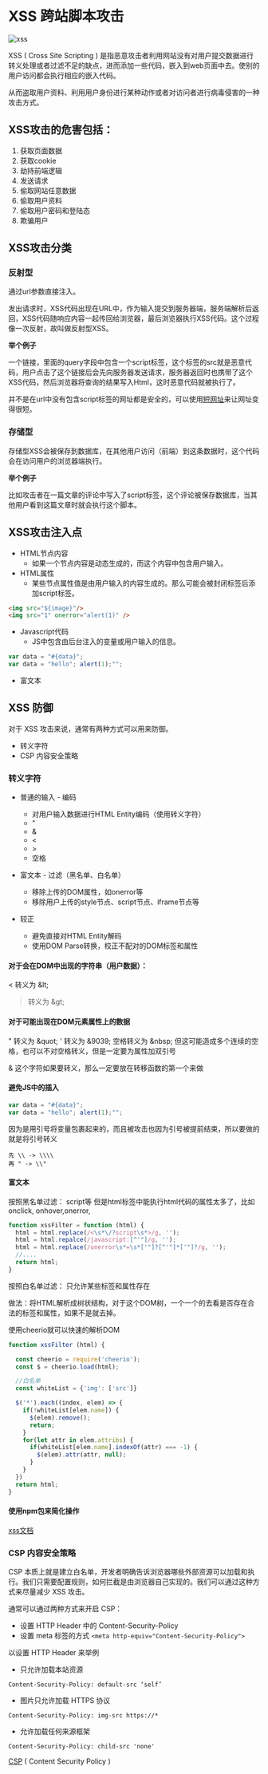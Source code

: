 # XSS 跨站脚本攻击
![xss](img/xss.png) 

XSS ( Cross Site Scripting ) 是指恶意攻击者利用网站没有对用户提交数据进行转义处理或者过滤不足的缺点，进而添加一些代码，嵌入到web页面中去。使别的用户访问都会执行相应的嵌入代码。

从而盗取用户资料、利用用户身份进行某种动作或者对访问者进行病毒侵害的一种攻击方式。

## XSS攻击的危害包括：

1. 获取页面数据
2. 获取cookie
3. 劫持前端逻辑
4. 发送请求
5. 偷取网站任意数据
6. 偷取用户资料
7. 偷取用户密码和登陆态
8. 欺骗用户
   
## XSS攻击分类

### 反射型
通过url参数直接注入。

发出请求时，XSS代码出现在URL中，作为输入提交到服务器端，服务端解析后返回，XSS代码随响应内容一起传回给浏览器，最后浏览器执行XSS代码。这个过程像一次反射，故叫做反射型XSS。

**举个例子**

一个链接，里面的query字段中包含一个script标签，这个标签的src就是恶意代码，用户点击了这个链接后会先向服务器发送请求，服务器返回时也携带了这个XSS代码，然后浏览器将查询的结果写入Html，这时恶意代码就被执行了。

并不是在url中没有包含script标签的网址都是安全的，可以使用[短网址](dwz.com)来让网址变得很短。



### 存储型
存储型XSS会被保存到数据库，在其他用户访问（前端）到这条数据时，这个代码会在访问用户的浏览器端执行。

**举个例子**

比如攻击者在一篇文章的评论中写入了script标签，这个评论被保存数据库，当其他用户看到这篇文章时就会执行这个脚本。



## XSS攻击注入点
 - HTML节点内容
   - 如果一个节点内容是动态生成的，而这个内容中包含用户输入。
 - HTML属性
   - 某些节点属性值是由用户输入的内容生成的。那么可能会被封闭标签后添加script标签。
```html
<img src="${image}"/>
<img src="1" onerror="alert(1)" />
```
 - Javascript代码
   - JS中包含由后台注入的变量或用户输入的信息。
```js
var data = "#{data}";
var data = "hello"; alert(1);"";
```
 - 富文本


## XSS 防御

对于 XSS 攻击来说，通常有两种方式可以用来防御。
 - 转义字符
 - CSP 内容安全策略

### 转义字符

 - 普通的输入 - 编码
   - 对用户输入数据进行HTML Entity编码（使用转义字符）
   - "
   - &
   - <
   - \>
   - 空格

 - 富文本 - 过滤（黑名单、白名单）
   - 移除上传的DOM属性，如onerror等
   - 移除用户上传的style节点、script节点、iframe节点等

 - 较正
   - 避免直接对HTML Entity解码
   - 使用DOM Parse转换，校正不配对的DOM标签和属性


#### 对于会在DOM中出现的字符串（用户数据）：

 < 转义为 \&lt;
 > 转义为 \&gt;

#### 对于可能出现在DOM元素属性上的数据

 " 转义为 \&quot;
 ' 转义为 \&9039;
 空格转义为 \&nbsp; 但这可能造成多个连续的空格，也可以不对空格转义，但是一定要为属性加双引号

 & 这个字符如果要转义，那么一定要放在转移函数的第一个来做

#### 避免JS中的插入
```js
var data = "#{data}";
var data = "hello"; alert(1);"";
```
因为是用引号将变量包裹起来的，而且被攻击也因为引号被提前结束，所以要做的就是将引号转义
```
先 \\ -> \\\\
再 " -> \\"
```

#### 富文本

按照黑名单过滤： script等
但是html标签中能执行html代码的属性太多了，比如onclick, onhover,onerror, <a href="jacascript:alert(1)">
```js
function xssFilter = function (html) {
  html = html.replace(/<\s*\/?script\s*>/g, '');
  html = html.repalce(/javascript:[^'"]/g, '');
  html = html.replace(/onerror\s*=\s*['"]?[^'"]*['"]?/g, '');
  //....
  return html;
}
```

按照白名单过滤： 只允许某些标签和属性存在

做法：将HTML解析成树状结构，对于这个DOM树，一个一个的去看是否存在合法的标签和属性，如果不是就去掉。

使用cheerio就可以快速的解析DOM
```js
function xssFilter (html) {

  const cheerio = require('cheerio');
  const $ = cheerio.load(html);

  //白名单
  const whiteList = {'img': ['src']}

  $('*').each((index, elem) => {
    if(!whiteList[elem.name]) {
      $(elem).remove();
      return;
    }
    for(let attr in elem.attribs) {
      if(whiteList[elem.name].indexOf(attr) === -1) {
        $(elem).attr(attr, null);
      }
    }
  })
  return html;
}
```

#### 使用npm包来简化操作
[xss文档](https://github.com/leizongmin/js-xss/blob/master/README.zh.md)


### CSP 内容安全策略

CSP 本质上就是建立白名单，开发者明确告诉浏览器哪些外部资源可以加载和执行。我们只需要配置规则，如何拦截是由浏览器自己实现的。我们可以通过这种方式来尽量减少 XSS 攻击。

通常可以通过两种方式来开启 CSP：
 - 设置 HTTP Header 中的 Content-Security-Policy
 - 设置 meta 标签的方式 `<meta http-equiv="Content-Security-Policy">`

以设置 HTTP Header 来举例
 - 只允许加载本站资源
```
Content-Security-Policy: default-src ‘self’
```
 - 图片只允许加载 HTTPS 协议
```
Content-Security-Policy: img-src https://*
```
 - 允许加载任何来源框架
```
Content-Security-Policy: child-src 'none'
```

[CSP](https://developer.mozilla.org/zh-CN/docs/Web/HTTP/CSP) ( Content Security Policy )
